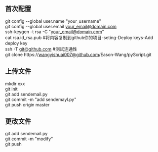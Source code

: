 首次配置
------------
git config --global user.name "your_username"  
git config --global user.email your_email@domain.com  
ssh-keygen -t rsa -C "your_email@domain.com"  
cat rsa.id_rsa.pub #将内容复制到github你的项目-seting-Deploy keys-Add deploy key  
ssh -T git@github.com #测试连通性  
git clone https://wangyishuai007@github.com/Eason-Wang/pyScript.git  

上传文件
------------
mkdir xxx  
git init  
git add sendemail.py   
git commit -m "add sendemayl.py"  
git push origin master  

更改文件
------------
git add sendemail.py  
git commit -m "modify"  
git push  
